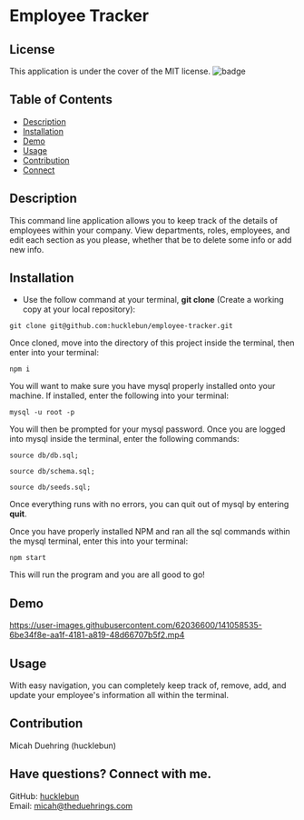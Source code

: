 # Employee Tracker

## License
This application is under the cover of the MIT license.
![badge](https://img.shields.io/badge/license-MIT-brightgreen)

## Table of Contents
- [Description](#description)
- [Installation](#installation)
- [Demo](#demo)
- [Usage](#usage)
- [Contribution](#contribution)
- [Connect](#connect)

## Description
This command line application allows you to keep track of the details of employees within your company. View departments, roles, employees, and edit each section as you please, whether that be 
to delete some info or add new info. 

## Installation

- Use the follow command at your terminal, **git clone** (Create a working copy at your local repository):

```
git clone git@github.com:hucklebun/employee-tracker.git
```

Once cloned, move into the directory of this project inside the terminal, then enter into your terminal:

```
npm i
```

You will want to make sure you have mysql properly installed onto your machine. If installed, enter the following into your terminal:

```
mysql -u root -p
```

You will then be prompted for your mysql password. Once you are logged into mysql inside the terminal, enter the following commands:

```
source db/db.sql;
```
```
source db/schema.sql;
```
```
source db/seeds.sql;
```

Once everything runs with no errors, you can quit out of mysql by entering **quit**.

Once you have properly installed NPM and ran all the sql commands within the mysql terminal, enter this into your terminal:

```
npm start
```

This will run the program and you are all good to go!

## Demo
https://user-images.githubusercontent.com/62036600/141058535-6be34f8e-aa1f-4181-a819-48d66707b5f2.mp4

## Usage
With easy navigation, you can completely keep track of, remove, add, and update your employee's information all within the terminal.

## Contribution
Micah Duehring (hucklebun)

## Have questions? Connect with me.
GitHub: [hucklebun](https://github.com/hucklebun/)
</br>
Email: micah@theduehrings.com
